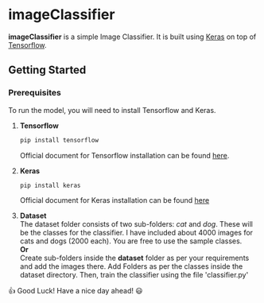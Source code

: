 # imageClassifier
**imageClassifier** is a simple Image Classifier. It is built using [Keras](https://keras.io/) on top of [Tensorflow](https://www.tensorflow.org).

## Getting Started
### Prerequisites
To run the model, you will need to install Tensorflow and Keras.
1. **Tensorflow**
    ```bash
    pip install tensorflow
    ```
    Official document for Tensorflow installation can be found [here](https://www.tensorflow.org/install).
    
2. **Keras**
    ```bash
    pip install keras
    ```
    Official document for Keras installation can be found [here](https://keras.io/#installation)

3. **Dataset** <br />
    The dataset folder consists of two sub-folders: *cat* and *dog*. These will be the classes for the classifier. I have included about 4000 images for cats and dogs (2000 each).
    You are free to use the sample classes. <br />
    **Or** <br />
    Create sub-folders inside the **dataset** folder as per your requirements and add the images there.
Add Folders as per the classes inside the dataset directory. Then, train the classifier using the file 'classifier.py'

:thumbsup: Good Luck! Have a nice day ahead!  :smiley: